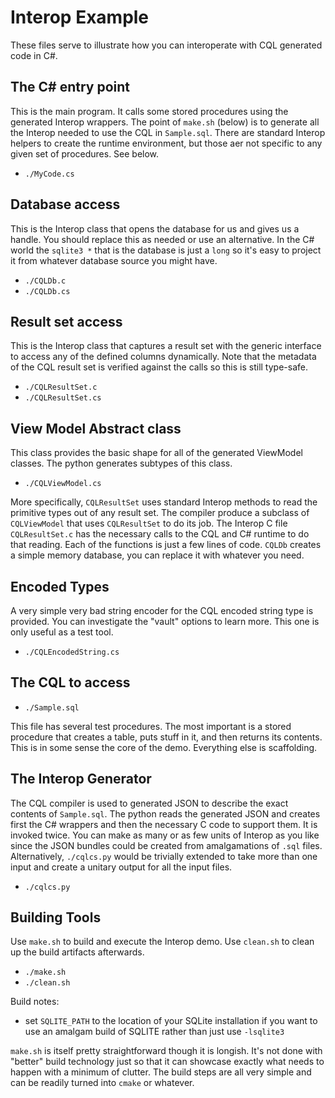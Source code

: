 <!---
-- Copyright (c) Meta Platforms, Inc. and affiliates.
--
-- This source code is licensed under the MIT license found in the
-- LICENSE file in the root directory of this source tree.
-->

# Interop Example

These files serve to illustrate how you can interoperate with CQL generated code in C#.

## The C# entry point

This is the main program. It calls some stored procedures using the generated
Interop wrappers. The point of `make.sh` (below) is to generate all the Interop needed
to use the CQL in `Sample.sql`. There are standard Interop helpers to create the
runtime environment, but those aer not specific to any given set of procedures.
See below.

* `./MyCode.cs`

## Database access

This is the Interop class that opens the database for us and gives us a handle.  You
should replace this as needed or use an alternative. In the C# world the
`sqlite3 *` that is the database is just a `long` so it's easy to project it
from whatever database source you might have.

* `./CQLDb.c`
* `./CQLDb.cs`

## Result set access

This is the Interop class that captures a result set with the generic interface to
access any of the defined columns dynamically.  Note that the metadata of the
CQL result set is verified against the calls so this is still type-safe.

* `./CQLResultSet.c`
* `./CQLResultSet.cs`

## View Model Abstract class

This class provides the basic shape for all of the generated ViewModel classes.
The python generates subtypes of this class.

* `./CQLViewModel.cs`

More specifically, `CQLResultSet` uses standard Interop methods to read the
primitive types out of any result set.  The compiler produce a subclass of
`CQLViewModel` that uses `CQLResultSet` to do its job.  The Interop C file
`CQLResultSet.c` has the necessary calls to the CQL and C# runtime to do that reading.
Each of the functions is just a few lines of code.
`CQLDb` creates a simple memory database, you can replace it with whatever you need.

## Encoded Types

A very simple very bad string encoder for the CQL encoded string type is provided.
You can investigate the "vault" options to learn more.  This one is only useful
as a test tool.

* `./CQLEncodedString.cs`

## The CQL to access

* `./Sample.sql`

This file has several test procedures.  The most important is a stored procedure
that creates a table, puts stuff in it, and then returns its contents.  This is
in some sense the core of the demo.  Everything else is scaffolding.

## The Interop Generator

The CQL compiler is used to generated JSON to describe the exact contents of
`Sample.sql`. The python reads the generated JSON and creates first the C#
wrappers and then the necessary C code to support them.  It is invoked twice.
You can make as many or as few units of Interop as you like since the JSON bundles
could be created from amalgamations of `.sql` files.  Alternatively,
`./cqlcs.py` would be trivially extended to take more than one input and
create a unitary output for all the input files.

* `./cqlcs.py`

## Building Tools

Use `make.sh` to build and execute the Interop demo.  Use `clean.sh` to clean up the
build artifacts afterwards.

* `./make.sh`
* `./clean.sh`

Build notes:

* set `SQLITE_PATH` to the location of your SQLite installation if you want to
  use an amalgam build of SQLITE rather than just use `-lsqlite3`

`make.sh` is itself pretty straightforward though it is longish. It's not done
with "better" build technology just so that it can showcase exactly what needs
to happen with a minimum of clutter.  The build steps are all very simple
and can be readily turned into `cmake` or whatever.

